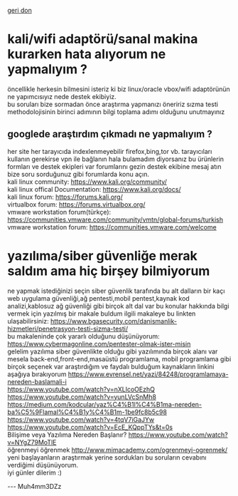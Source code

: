 [geri don](https://github.com/LuNiZz/siber-guvenlik-sss/blob/master/README.md)

# kali/wifi adaptörü/sanal makina kurarken hata alıyorum ne yapmalıyım ? 
öncellikle herkesin bilmesini isteriz ki biz linux/oracle vbox/wifi adaptörünün ne yapımcısıyız nede destek ekibiyiz. \
bu soruları bize sormadan önce araştırma yapmanızı öneririz sızma testi methodolojisinin birinci adımının bilgi toplama adımı olduğunu unutmayınız 
## googlede araştırdım çıkmadı ne yapmalıyım ? 
her site her tarayıcıda indexlenmeyebilir firefox,bing,tor vb. tarayıcıları kullanın gerekirse vpn ile bağlanın hala bulamadım diyorsanız bu ürünlerin formları ve destek ekipleri var forumlarını gezin destek ekibine mesaj atın bize soru sorduğunuz gibi forumlarda konu açın. \
kali linux community: https://www.kali.org/community/ \
kali linux offical Documentation: https://www.kali.org/docs/ \
kali linux forum: https://forums.kali.org/ \
virtualbox forum: https://forums.virtualbox.org/ \
vmware workstation forum(türkçe): https://communities.vmware.com/community/vmtn/global-forums/turkish \
vmware workstation forum: https://communities.vmware.com/welcome 

# yazılıma/siber güvenliğe merak saldım ama hiç birşey bilmiyorum 
ne yapmak istediğinizi seçin siber güvenlik tarafında bu alt dalların bir kaçı web uygulama güvenliği,ağ pentesti,mobil pentest,kaynak kod analizi,kablosuz ağ güvenliği gibi birçok alt dal var bu konular hakkında bilgi vermek için yazılmış bir makale buldum ilgili makaleye bu linkten ulaşabilirsiniz: https://www.bgasecurity.com/danismanlik-hizmetleri/penetrasyon-testi-sizma-testi/ \
bu makaleninde çok yararlı olduğunu düşünüyorum: https://www.cybermagonline.com/pentester-olmak-ister-misin \
gelelim yazılıma siber güvenlikte olduğu gibi yazılımında birçok alanı var mesela back-end,front-end,masaüstü programlama,
mobil programlama gibi birçok seçenek var araştırdığım ve faydalı bulduğum kaynakların linkini aşağıya bırakıyorum 
https://www.evrensel.net/yazi/84248/programlamaya-nereden-baslamali-i \
https://www.youtube.com/watch?v=nXLlcoOEzhQ \
https://www.youtube.com/watch?v=yunLVcSnMh8 \
https://medium.com/kodcular/yaz%C4%B1l%C4%B1ma-nereden-ba%C5%9Flamal%C4%B1y%C4%B1m-1be9fc8b5c98 \
https://www.youtube.com/watch?v=4tqV7iGaJYw \
https://www.youtube.com/watch?v=EcE_KQppTYs&t=0s   
Bilişime veya Yazılıma Nereden Başlanır? https://www.youtube.com/watch?v=NYgZ79MoTlE \
öğrenmeyi öğrenmek http://www.mimacademy.com/ogrenmeyi-ogrenmek/ \
yeni başlayanların araştırmak yerine sordukları bu soruların cevabını verdiğimi düşünüyorum. \
iyi günler dilerim :)

--- Muh4mm3DZz 

